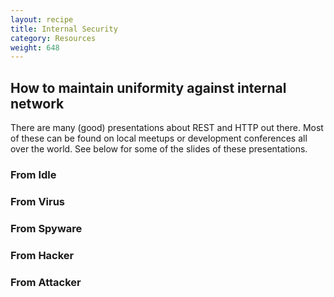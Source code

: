 ```yaml
---
layout: recipe
title: Internal Security
category: Resources
weight: 648
---
```


## How to maintain uniformity against internal network
There are many (good) presentations about REST and HTTP out there. Most of these can be found on local 
meetups or development conferences all over the world. See below for some of the slides of these presentations.

### From Idle

### From Virus

### From Spyware

### From Hacker

### From Attacker

